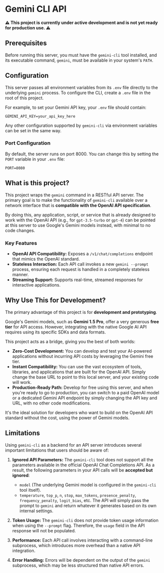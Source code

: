 # Gemini CLI API

**⚠️ This project is currently under active development and is not yet ready for production use. ⚠️**

## Prerequisites

Before running this server, you must have the `gemini-cli` tool installed, and its executable command, `gemini`, must be available in your system's `PATH`.

## Configuration

This server passes all environment variables from its `.env` file directly to the underlying `gemini` process. To configure the CLI, create a `.env` file in the root of this project.

For example, to set your Gemini API key, your `.env` file should contain:

```
GEMINI_API_KEY=your_api_key_here
```

Any other configuration supported by `gemini-cli` via environment variables can be set in the same way.

### Port Configuration

By default, the server runs on port 8000. You can change this by setting the `PORT` variable in your `.env` file:

```
PORT=8080
```



## What is this project?

This project wraps the `gemini` command in a RESTful API server. The primary goal is to make the functionality of `gemini-cli` available over a network interface that is **compatible with the OpenAI API specification**.

By doing this, any application, script, or service that is already designed to work with the OpenAI API (e.g., for `gpt-3.5-turbo` or `gpt-4`) can be pointed at this server to use Google's Gemini models instead, with minimal to no code changes.

### Key Features
-   **OpenAI API Compatibility:** Exposes a `/v1/chat/completions` endpoint that mimics the OpenAI standard.
-   **Stateless Interaction:** Each API call invokes a new `gemini --prompt` process, ensuring each request is handled in a completely stateless manner.
-   **Streaming Support:** Supports real-time, streamed responses for interactive applications.


## Why Use This for Development?

The primary advantage of this project is for **development and prototyping**.

Google's Gemini models, such as **Gemini 1.5 Pro**, offer a very generous **free tier** for API access. However, integrating with the native Google AI API requires using its specific SDKs and data formats.

This project acts as a bridge, giving you the best of both worlds:
-   **Zero-Cost Development:** You can develop and test your AI-powered applications without incurring API costs by leveraging the Gemini free tier.
-   **Instant Compatibility:** You can use the vast ecosystem of tools, libraries, and applications that are built for the OpenAI API. Simply change the base URL to point to this local server, and your existing code will work.
-   **Production-Ready Path:** Develop for free using this server, and when you're ready to go to production, you can switch to a paid OpenAI model or a dedicated Gemini API endpoint by simply changing the API key and URL, with no other code modifications.

It's the ideal solution for developers who want to build on the OpenAI API standard without the cost, using the power of Gemini models.

## Limitations

Using `gemini-cli` as a backend for an API server introduces several important limitations that users should be aware of:

1.  **Ignored API Parameters:** The `gemini-cli` tool does not support all the parameters available in the official OpenAI Chat Completions API. As a result, the following parameters in your API calls will be **accepted but ignored**:
    *   `model` (The underlying Gemini model is configured in the `gemini-cli` tool itself).
    *   `temperature`, `top_p`, `n`, `stop`, `max_tokens`, `presence_penalty`, `frequency_penalty`, `logit_bias`, etc.
    The API will simply pass the prompt to `gemini` and return whatever it generates based on its own internal settings.

2.  **Token Usage:** The `gemini-cli` does not provide token usage information when using the `--prompt` flag. Therefore, the `usage` field in the API response will not be populated.

3.  **Performance:** Each API call involves interacting with a command-line subprocess, which introduces more overhead than a native API integration.

4.  **Error Handling:** Errors will be dependent on the output of the `gemini` subprocess, which may be less structured than native API errors.
